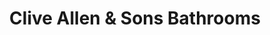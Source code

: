---
title: "Clive Allen & Sons Bathrooms"
url: /derby/clive-allen-und-sons-bathrooms/
shop: Badezimmer
---